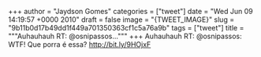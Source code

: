 
+++
author = "Jaydson Gomes"
categories = ["tweet"]
date = "Wed Jun 09 14:19:57 +0000 2010"
draft = false
image = "{TWEET_IMAGE}"
slug = "9b11b0d17b49dd1f449a701350363cf1c5a76a9b"
tags = ["tweet"]
title = """Auhauhauh RT: @osnipassos..."""
+++
Auhauhauh RT: @osnipassos: WTF! Que porra é essa? http://bit.ly/9HOjxF
